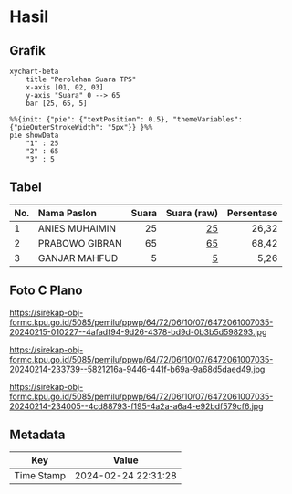 # Hasil

## Grafik

```mermaid
xychart-beta
    title "Perolehan Suara TPS"
    x-axis [01, 02, 03]
    y-axis "Suara" 0 --> 65
    bar [25, 65, 5]
```

```mermaid
%%{init: {"pie": {"textPosition": 0.5}, "themeVariables": {"pieOuterStrokeWidth": "5px"}} }%%
pie showData
    "1" : 25
    "2" : 65
    "3" : 5
```

## Tabel

| No. | Nama Paslon    | Suara | Suara (raw) | Persentase |
|:--- |:-------------- | -----:| -----------:| ----------:|
| 1   | ANIES MUHAIMIN | 25    | [25][p-1]   | 26,32      |
| 2   | PRABOWO GIBRAN | 65    | [65][p-2]   | 68,42      |
| 3   | GANJAR MAHFUD  | 5     | [5][p-3]    | 5,26       |


[p-1]: https://github.com/gigit-pemilu/pemilu-2024-64-kalimantan-timur/blob/main/pilpres/hitung-suara/sub/64-kalimantan-timur/sub/72-kota-samarinda/sub/06-sungai-kunjang/sub/1007-karang-anyar/sub/035-tps/sub/paslon-1.txt
[p-2]: https://github.com/gigit-pemilu/pemilu-2024-64-kalimantan-timur/blob/main/pilpres/hitung-suara/sub/64-kalimantan-timur/sub/72-kota-samarinda/sub/06-sungai-kunjang/sub/1007-karang-anyar/sub/035-tps/sub/paslon-2.txt
[p-3]: https://github.com/gigit-pemilu/pemilu-2024-64-kalimantan-timur/blob/main/pilpres/hitung-suara/sub/64-kalimantan-timur/sub/72-kota-samarinda/sub/06-sungai-kunjang/sub/1007-karang-anyar/sub/035-tps/sub/paslon-3.txt

## Foto C Plano

https://sirekap-obj-formc.kpu.go.id/5085/pemilu/ppwp/64/72/06/10/07/6472061007035-20240215-010227--4afadf94-9d26-4378-bd9d-0b3b5d598293.jpg

https://sirekap-obj-formc.kpu.go.id/5085/pemilu/ppwp/64/72/06/10/07/6472061007035-20240214-233739--5821216a-9446-441f-b69a-9a68d5daed49.jpg

https://sirekap-obj-formc.kpu.go.id/5085/pemilu/ppwp/64/72/06/10/07/6472061007035-20240214-234005--4cd88793-f195-4a2a-a6a4-e92bdf579cf6.jpg


## Metadata

| Key        | Value               |
| ---------- | ------------------- |
| Time Stamp | 2024-02-24 22:31:28 |



